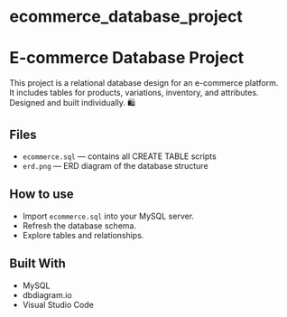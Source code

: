 # ecommerce_database_project
# E-commerce Database Project

This project is a relational database design for an e-commerce platform.  
It includes tables for products, variations, inventory, and attributes.  
Designed and built individually. 🛍️

## Files
- `ecommerce.sql` — contains all CREATE TABLE scripts
- `erd.png` — ERD diagram of the database structure

## How to use
- Import `ecommerce.sql` into your MySQL server.
- Refresh the database schema.
- Explore tables and relationships.

## Built With
- MySQL
- dbdiagram.io
- Visual Studio Code
